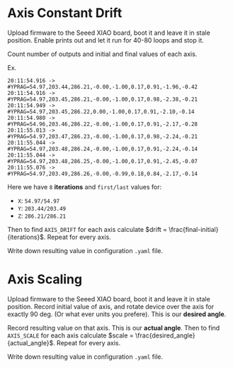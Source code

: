 # Axis Constant Drift

Upload firmware to the Seeed XIAO board, boot it and leave it in stale position.
Enable prints out and let it run for 40-80 loops and stop it.

Count number of outputs and initial and final values of each axis.

Ex.
  ```serial
  20:11:54.916 -> #YPRAG=54.97,203.44,286.21,-0.00,-1.00,0.17,0.91,-1.96,-0.42
  20:11:54.916 -> #YPRAG=54.97,203.45,286.21,-0.00,-1.00,0.17,0.98,-2.38,-0.21
  20:11:54.949 -> #YPRAG=54.97,203.45,286.22,0.00,-1.00,0.17,0.91,-2.10,-0.14
  20:11:54.980 -> #YPRAG=54.96,203.46,286.22,-0.00,-1.00,0.17,0.91,-2.17,-0.28
  20:11:55.013 -> #YPRAG=54.97,203.47,286.23,-0.00,-1.00,0.17,0.98,-2.24,-0.21
  20:11:55.044 -> #YPRAG=54.97,203.48,286.24,-0.00,-1.00,0.17,0.91,-2.24,-0.14
  20:11:55.044 -> #YPRAG=54.97,203.48,286.25,-0.00,-1.00,0.17,0.91,-2.45,-0.07
  20:11:55.076 -> #YPRAG=54.97,203.49,286.26,-0.00,-0.99,0.18,0.84,-2.17,-0.14
  ```

  Here we have `8` **iterations** and `first/last` values for: 
  - `X`: `54.97/54.97`
  - `Y`: `203.44/203.49`
  - `Z`: `286.21/286.21`

Then to find `AXIS_DRIFT` for each axis calculate $drift = \frac{final-initial}{iterations}$.
Repeat for every axis. 

Write down resulting value in configuration `.yaml` file.

# Axis Scaling

Upload firmware to the Seeed XIAO board, boot it and leave it in stale position.
Record initial value of axis, and rotate device over the axis for exactly 90 deg. (Or what ever units you prefere). This is our **desired angle**.

Record resulting value on that axis. This is our **actual angle**.
Then to find `AXIS_SCALE` for each axis calculate $scale = \frac{desired_angle}{actual_angle}$.
Repeat for every axis. 

Write down resulting value in configuration `.yaml` file.




